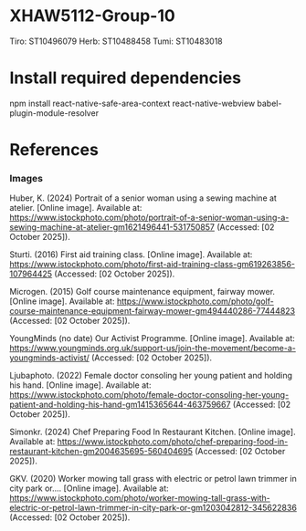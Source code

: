 # XHAW5112-Group-10
Tiro: ST10496079
Herb: ST10488458
Tumi: ST10483018

# Install required dependencies
npm install react-native-safe-area-context react-native-webview babel-plugin-module-resolver

# References

### Images
Huber, K. (2024) Portrait of a senior woman using a sewing machine at atelier. [Online image]. Available at: https://www.istockphoto.com/photo/portrait-of-a-senior-woman-using-a-sewing-machine-at-atelier-gm1621496441-531750857 (Accessed: [02 October 2025]).

Sturti. (2016) First aid training class. [Online image]. Available at: https://www.istockphoto.com/photo/first-aid-training-class-gm619263856-107964425 (Accessed: [02 October 2025]).

Microgen. (2015) Golf course maintenance equipment, fairway mower. [Online image]. Available at: https://www.istockphoto.com/photo/golf-course-maintenance-equipment-fairway-mower-gm494440286-77444823 (Accessed: [02 October 2025]).

YoungMinds (no date) Our Activist Programme. [Online image]. Available at: https://www.youngminds.org.uk/support-us/join-the-movement/become-a-youngminds-activist/ (Accessed: [02 October 2025]).

Ljubaphoto. (2022) Female doctor consoling her young patient and holding his hand. [Online image]. Available at: https://www.istockphoto.com/photo/female-doctor-consoling-her-young-patient-and-holding-his-hand-gm1415365644-463759667 (Accessed: [02 October 2025]).

Simonkr. (2024) Chef Preparing Food In Restaurant Kitchen. [Online image]. Available at: https://www.istockphoto.com/photo/chef-preparing-food-in-restaurant-kitchen-gm2004635695-560404695 (Accessed: [02 October 2025]).

GKV. (2020) Worker mowing tall grass with electric or petrol lawn trimmer in city park or.... [Online image]. Available at: https://www.istockphoto.com/photo/worker-mowing-tall-grass-with-electric-or-petrol-lawn-trimmer-in-city-park-or-gm1203042812-345622836 (Accessed: [02 October 2025]).
